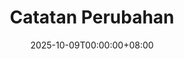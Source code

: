 ---
# Front Matter (YAML)
title: "Catatan Perubahan"
description: Riwayat perubahan pada situs web. fitur baru, perbaikan bug, dan peningkatan di setiap versi.
date: 2025-10-09T00:00:00+08:00

changelog:

  - version: "1.0.9"
    date: "12 Oktober 2025"
    changes:
      - tag: "Fitur Baru"
        description: "menambahkan menu navigasi bawah, membuat menu lainnya mudah diklik"  
      - tag: "Pembaruan"
        description: "mengubah fontawesome menjadi remixicon"          
  - version: "1.0.8"
    date: "11 Oktober 2025"
    changes:
      - tag: "Pembaruan"
        description: "memperbarui menu pada halaman belajar, sekarang bisa menambahkan section kedalam menu"  
      - tag: "Pembaruan"
        description: "memperbarui deskripsi halaman: riset, game, kumpulan kata, belajar, artikel"    
      - tag: "Fitur Baru"
        description: "menambah fitur lightbox menggunakan library glightbox. untuk melihat gambar secara penuh. diterapkan pada halaman project, dan riset"
      - tag: "Pembaruan"
        description: "menghapus script lightbox pada halaman project yang sudah tidak digunakan"  
      - tag: "Pembaruan"
        description: "menambahkan gambar ilustrasi pada halaman donasi"
      - tag: "Fitur Baru"
        description: "menambah halaman film"                   

  - version: "1.0.7"
    date: "09 Oktober 2025"
    changes:
      - tag: "Fitur Baru"
        description: "menambah fitur: jumlah halaman dihilat, reaction postingan clap, wow, hmm referensi velixs"
      - tag: "Fitur Baru"
        description: "menambah halaman: changelog, privacy, tos"        
      - tag: "Peningkatan"
        description: "mengubah tampilan menu footer, semua menu dijadikan satu didalam offcanvas"
      - tag: "Peningkatan"
        description: "memindahkan tombol switch darkmode ketengah footer"
      - tag: "Pembaruan"
        description: "memperbarui icon pada halaman project"
      - tag: "Pembaruan"
        description: "memeprbarui format robots.txt, meta tag seo"        

  - version: "1.0.6"
    date: "08 Oktober 2025"
    changes:
      - tag: "Fitur Baru"
        description: "menambah halaman: file manager"
      - tag: "Fitur Baru"
        description: "menyediakan form kontak untuk mengirim pesan"        

  - version: "1.0.5"
    date: "07 Oktober 2025"
    changes:
      - tag: "Fitur Baru"
        description: "menambah halaman: tools, quote"

  - version: "1.0.4"
    date: "06 Oktober 2025"
    changes:
      - tag: "Fitur Baru"
        description: "menambah halaman donasi"
      - tag: "Peningkatan"
        description: "membuat style body menjadi full height" 
      - tag: "Peningkatan"
        description: "memperbaiki halaman homepage, memperbarui section: education, skills, experince" 

  - version: "1.0.3"
    date: "25 September 2025"
    changes:
      - tag: "Fitur Baru"
        description: "menambah halaman baru: book-lesson, game-journey"
      - tag: "Pembaruan"
        description: "menghilangkan halaman collection, favorite"
      - tag: "Peningkatan"
        description: "setiap halaman memiliki file cssnya masing-masing untuk mempermudah pengembangan" 
      - tag: "Peningkatan"
        description: "mengubah semua kata bahasa inggris kebahasa indonesia"

  - version: "1.0.2"
    date: "13 Juli 2025"
    changes:
      - tag: "Fitur Baru"
        description: "menambah halaman baru: search, categories"
      - tag: "Pembaruan"
        description: "peningkatan halaman research"  
      - tag: "Peningkatan"
        description: "mengubah gambar menggunakan format .avif untuk ukuran yang lebih kecil"          
      - tag: "Perbaikan"
        description: "peningkatan tombol darkmode"                

  - version: "1.0.1"
    date: "11 Juli 2025"
    changes:
      - tag: "Fitur Baru"
        description: "menambah halaman baru: collection, research"

  - version: "1.0.0"
    date: "Juni 2025"
    changes:
      - tag: "Fitur Baru"
        description: "Rilis Awal Website Portofolio Menggunakan Hugo. Menyediakan fitur dasar: halaman beranda, project, post, dan kontak."
---